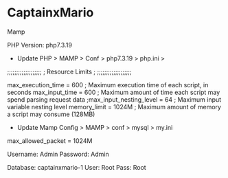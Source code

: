 # CaptainxMario

Mamp

PHP Version: php7.3.19

+ Update PHP > MAMP > Conf > php7.3.19 > php.ini > 

;;;;;;;;;;;;;;;;;;;
; Resource Limits ;
;;;;;;;;;;;;;;;;;;;

max_execution_time = 600     ; Maximum execution time of each script, in seconds
max_input_time = 600	; Maximum amount of time each script may spend parsing request data
;max_input_nesting_level = 64 ; Maximum input variable nesting level
memory_limit = 1024M      ; Maximum amount of memory a script may consume (128MB)

+ Update Mamp Config > MAMP > conf > mysql > my.ini

max_allowed_packet = 1024M

Username: Admin
Password: Admin

Database: captainxmario-1
User: Root
Pass: Root
